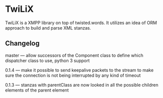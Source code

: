 TwiLiX
=======

TwiLiX is a XMPP library on top of twisted.words. It utilizes an idea of ORM approach
to build and parse XML stanzas.

Changelog
----------
master — allow successors of the Component class to define which dispatcher
class to use, python 3 support

0.1.4 — make it possible to send keepalive packets to the stream to make sure
the connection is not being interrupted by any kind of timeout

0.1.3 — stanzas with parentClass are now looked in all the possible children
elements of the parent element

